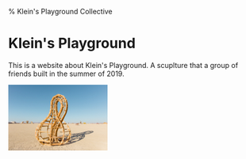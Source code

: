 % Klein's Playground Collective

# Klein's Playground

This is a website about Klein's Playground. A scuplture that a group of friends built in the summer of 2019. 

<img src="images/hi_res_klein_bm.jpg" width="200" />
